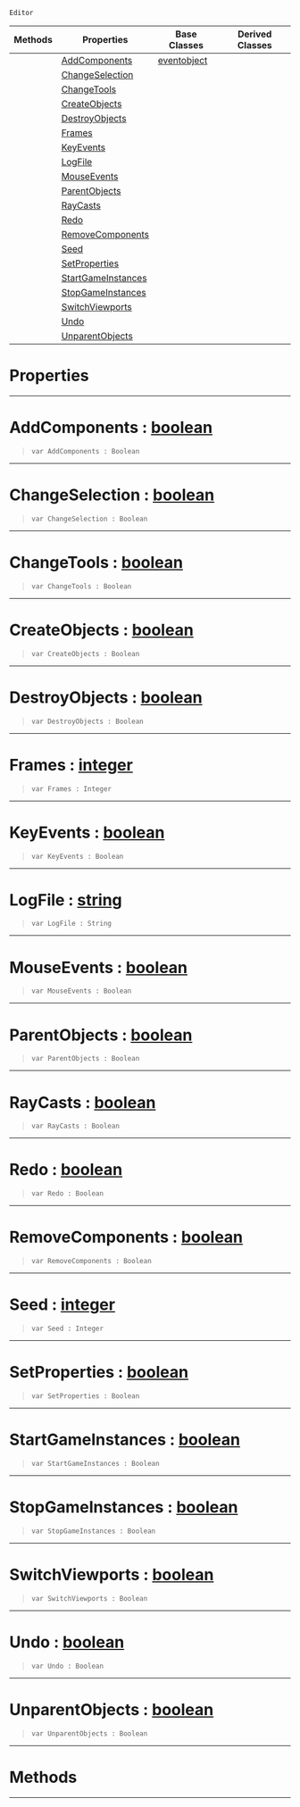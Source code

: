  `Editor`

|Methods|Properties|Base Classes|Derived Classes|
|---|---|---|---|
| |[ AddComponents](stresstest.md#addcomponents-zilch-engin)|[eventobject](eventobject.md)| |
| |[ ChangeSelection](stresstest.md#changeselection-zilch-eng)| | |
| |[ ChangeTools](stresstest.md#changetools-zilch-engine)| | |
| |[ CreateObjects](stresstest.md#createobjects-zilch-engin)| | |
| |[ DestroyObjects](stresstest.md#destroyobjects-zilch-engi)| | |
| |[ Frames](stresstest.md#frames-zilch-engine-docum)| | |
| |[ KeyEvents](stresstest.md#keyevents-zilch-engine-do)| | |
| |[ LogFile](stresstest.md#logfile-zilch-engine-docu)| | |
| |[ MouseEvents](stresstest.md#mouseevents-zilch-engine)| | |
| |[ ParentObjects](stresstest.md#parentobjects-zilch-engin)| | |
| |[ RayCasts](stresstest.md#raycasts-zilch-engine-doc)| | |
| |[ Redo](stresstest.md#redo-zilch-engine-documen)| | |
| |[ RemoveComponents](stresstest.md#removecomponents-zilch-en)| | |
| |[ Seed](stresstest.md#seed-zilch-engine-documen)| | |
| |[ SetProperties](stresstest.md#setproperties-zilch-engin)| | |
| |[ StartGameInstances](stresstest.md#startgameinstances-zero)| | |
| |[ StopGameInstances](stresstest.md#stopgameinstances-zilch-e)| | |
| |[ SwitchViewports](stresstest.md#switchviewports-zilch-eng)| | |
| |[ Undo](stresstest.md#undo-zilch-engine-documen)| | |
| |[ UnparentObjects](stresstest.md#unparentobjects-zilch-eng)| | |


 #  Properties


---  
 #  AddComponents : [boolean](../nada_base_types/boolean.md)

> 
> ``` lang=cpp, name=Nada
> var AddComponents : Boolean


---  
 #  ChangeSelection : [boolean](../nada_base_types/boolean.md)

> 
> ``` lang=cpp, name=Nada
> var ChangeSelection : Boolean


---  
 #  ChangeTools : [boolean](../nada_base_types/boolean.md)

> 
> ``` lang=cpp, name=Nada
> var ChangeTools : Boolean


---  
 #  CreateObjects : [boolean](../nada_base_types/boolean.md)

> 
> ``` lang=cpp, name=Nada
> var CreateObjects : Boolean


---  
 #  DestroyObjects : [boolean](../nada_base_types/boolean.md)

> 
> ``` lang=cpp, name=Nada
> var DestroyObjects : Boolean


---  
 #  Frames : [integer](../nada_base_types/integer.md)

> 
> ``` lang=cpp, name=Nada
> var Frames : Integer


---  
 #  KeyEvents : [boolean](../nada_base_types/boolean.md)

> 
> ``` lang=cpp, name=Nada
> var KeyEvents : Boolean


---  
 #  LogFile : [string](../nada_base_types/string.md)

> 
> ``` lang=cpp, name=Nada
> var LogFile : String


---  
 #  MouseEvents : [boolean](../nada_base_types/boolean.md)

> 
> ``` lang=cpp, name=Nada
> var MouseEvents : Boolean


---  
 #  ParentObjects : [boolean](../nada_base_types/boolean.md)

> 
> ``` lang=cpp, name=Nada
> var ParentObjects : Boolean


---  
 #  RayCasts : [boolean](../nada_base_types/boolean.md)

> 
> ``` lang=cpp, name=Nada
> var RayCasts : Boolean


---  
 #  Redo : [boolean](../nada_base_types/boolean.md)

> 
> ``` lang=cpp, name=Nada
> var Redo : Boolean


---  
 #  RemoveComponents : [boolean](../nada_base_types/boolean.md)

> 
> ``` lang=cpp, name=Nada
> var RemoveComponents : Boolean


---  
 #  Seed : [integer](../nada_base_types/integer.md)

> 
> ``` lang=cpp, name=Nada
> var Seed : Integer


---  
 #  SetProperties : [boolean](../nada_base_types/boolean.md)

> 
> ``` lang=cpp, name=Nada
> var SetProperties : Boolean


---  
 #  StartGameInstances : [boolean](../nada_base_types/boolean.md)

> 
> ``` lang=cpp, name=Nada
> var StartGameInstances : Boolean


---  
 #  StopGameInstances : [boolean](../nada_base_types/boolean.md)

> 
> ``` lang=cpp, name=Nada
> var StopGameInstances : Boolean


---  
 #  SwitchViewports : [boolean](../nada_base_types/boolean.md)

> 
> ``` lang=cpp, name=Nada
> var SwitchViewports : Boolean


---  
 #  Undo : [boolean](../nada_base_types/boolean.md)

> 
> ``` lang=cpp, name=Nada
> var Undo : Boolean


---  
 #  UnparentObjects : [boolean](../nada_base_types/boolean.md)

> 
> ``` lang=cpp, name=Nada
> var UnparentObjects : Boolean


---  
 #  Methods


---  
 

 